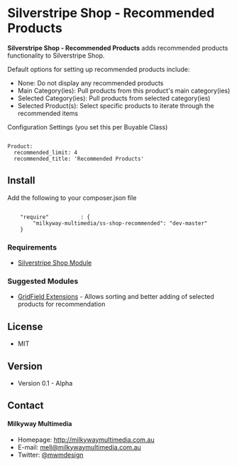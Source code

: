 Silverstripe Shop - Recommended Products
======
**Silverstripe Shop - Recommended Products** adds recommended products functionality to Silverstripe Shop.

Default options for setting up recommended products include:
- None: Do not display any recommended products
- Main Category(ies): Pull products from this product's main category(ies)
- Selected Category(ies): Pull products from selected category(ies)
- Selected Product(s): Select specific products to iterate through the recommended items

Configuration Settings (you set this per Buyable Class)

```

Product:
  recommended_limit: 4
  recommended_title: 'Recommended Products'

```

## Install
Add the following to your composer.json file

```

    "require"          : {
		"milkyway-multimedia/ss-shop-recommended": "dev-master"
	}

```

### Requirements
- [Silverstripe Shop Module](https://github.com/burnbright/silverstripe-shop)

### Suggested Modules
- [GridField Extensions](https://github.com/ajshort/silverstripe-gridfieldextensions) - Allows sorting and better adding of selected products for recommendation

## License
* MIT

## Version
* Version 0.1 - Alpha

## Contact
#### Milkyway Multimedia
* Homepage: http://milkywaymultimedia.com.au
* E-mail: mell@milkywaymultimedia.com.au
* Twitter: [@mwmdesign](https://twitter.com/mwmdesign "mwmdesign on twitter")